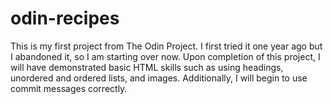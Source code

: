 # odin-recipes
This is my first project from The Odin Project. I first tried it one year ago but I abandoned it, so I am starting over now. Upon completion of this project, I will have demonstrated basic HTML skills such as using headings, unordered and ordered lists, and images. Additionally, I will begin to use commit messages correctly.